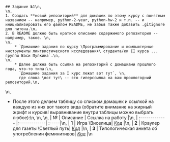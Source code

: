     ## Задание №1\n,
    \n,
    1. Создать **новый репозиторий** для домашек по этому курсу с понятным названием -- например, python-2-year, python-hw-2 и т.п. -- и инициализировать его файлом README, не забыв также добавить .gitignore для питона.\n,
    2. В README должно быть краткое описание содержимого репозитория -- например, такое. \n,
    \n,
        * `Домашние задания по курсу \Программирование и компьютерные инструменты лингвистического исследования\ студента/ки II курса ... группы Васи Пупкина`.\n,
    \n,
        * Далее должна быть ссылка на репозиторий с домашками прошлого года, что-то типа:\n,
          `Домашние задания за I курс лежат вот тут`, \n,
          где слова \вот тут\ -- это гиперссылка на ваш прошлогодний репозиторий.\n,
\n,
* После этого делаем таблицу со списком домашек и ссылкой на каждую из них вот такого вида (обратите внимание на жирный жрифт и курсив! выравнивание внутри таблицы можно выбрать любое):\n,
\n,
\n,
|  №      | Описание    | Ссылка на работу |\n,
| :------------- |:-------------| :-----|\n,
| **1**    | Игра \Виселица\| [*Код*](https://www.github.com) |\n,
| **2**    | Краулер для газеты \Светлый путь\| [*Код*](https://www.github.com) |\n,
| **3**    | Типологическая анкета об употреблении феминитивов| [*Код*](https://www.github.com) |\n
